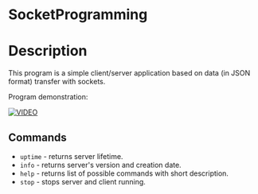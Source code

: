 # SocketProgramming

# Description
This program is a simple client/server application based on data (in JSON format) transfer with sockets.

Program demonstration:

[![VIDEO](https://img.youtube.com/vi/9v4JPzvzREI/0.jpg)](https://www.youtube.com/watch?v=9v4JPzvzREI)



## Commands
* ```uptime``` - returns server lifetime.
* ```info``` - returns server's version and creation date.
* ```help``` - returns list of possible commands with short description.
* ```stop``` - stops server and client running.
